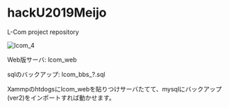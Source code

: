 # hackU2019Meijo
L-Com project repository

![lcom_4](https://user-images.githubusercontent.com/39665637/67860046-54d22080-fb60-11e9-8013-101867528d2f.png)

Web版サーバ: lcom_web

sqlのバックアップ: lcom_bbs_?.sql

Xammpのhtdogsにlcom_webを貼りつけサーバたてて、mysqlにバックアップ(ver2)をインポートすれば動かせます。
